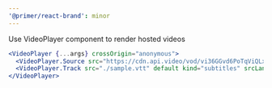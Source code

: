 ```yaml
---
'@primer/react-brand': minor
---
```


Use VideoPlayer component to render hosted videos

```jsx
<VideoPlayer {...args} crossOrigin="anonymous">
  <VideoPlayer.Source src="https://cdn.api.video/vod/vi36GGvd6PoTqViQLxBWwHjJ/mp4/1080/source.mp4" />
  <VideoPlayer.Track src="./sample.vtt" default kind="subtitles" srcLang="en" label="English" />
</VideoPlayer>
```
